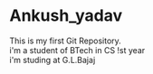 # Ankush_yadav
 This is my first Git Repository. <br>
i'm a student of BTech in CS !st year <br>
i'm studing at G.L.Bajaj
